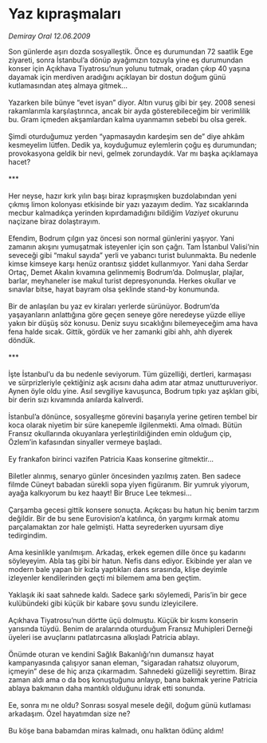 # Yaz kıpraşmaları

*Demiray Oral 12.06.2009*

<div class="taraf_structure_2col_1zq">
<div class="margen_n">



 <p>Son günlerde aşırı dozda sosyalleştik. Önce eş durumundan 72 saatlik Ege ziyareti, sonra İstanbul’a dönüp ayağımızın tozuyla yine eş durumundan konser için Açıkhava Tiyatrosu’nun yolunu tutmak, oradan çıkıp 40 yaşına dayamak için merdiven aradığını açıklayan bir dostun doğum günü kutlamasından ateş almaya gitmek... <br/><br/>Yazarken bile bünye “evet isyan” diyor. Altın vuruş gibi bir şey. 2008 senesi rakamlarımla karşılaştırınca, ancak bir ayda gösterebileceğim bir verimlilik bu. Gram içmeden akşamlardan kalma uyanmamın sebebi bu olsa gerek. <br/><br/>Şimdi oturduğumuz yerden “yapmasaydın kardeşim sen de” diye ahkâm kesmeyelim lütfen. Dedik ya, koyduğumuz eylemlerin çoğu eş durumundan; provokasyona geldik bir nevi, gelmek zorundaydık. Var mı başka açıklamaya hacet? <br/><br/>*** <br/><br/>Her neyse, hazır kırk yılın başı biraz kıpraşmışken buzdolabından yeni çıkmış limon kolonyası etkisinde bir yazı yazayım dedim. Yaz sıcaklarında mecbur kalmadıkça yerinden kıpırdamadığını bildiğim <i>Vaziyet</i> okurunu naçizane biraz dolaştırayım. <br/><br/>Efendim, Bodrum çılgın yaz öncesi son normal günlerini yaşıyor. Yani zamanın akışını yumuşatmak isteyenler için son çağrı. Tam İstanbul Valisi’nin seveceği gibi “makul sayıda” yerli ve yabancı turist bulunmakta. Bu nedenle kimse kimseye karşı henüz orantısız şiddet kullanmıyor. Yani daha Serdar Ortaç, Demet Akalın kıvamına gelinmemiş Bodrum’da. Dolmuşlar, plajlar, barlar, meyhaneler ise makul turist depresyonunda. Herkes okullar ve sınavlar bitse, hayat bayram olsa şeklinde stand-by konumunda. <br/><br/>Bir de anlaşılan bu yaz ev kiraları yerlerde sürünüyor. Bodrum’da yaşayanların anlattığına göre geçen seneye göre neredeyse yüzde elliye yakın bir düşüş söz konusu. Deniz suyu sıcaklığını bilemeyeceğim ama hava fena halde sıcak. Gittik, gördük ve her zamanki gibi ahh, ahh diyerek döndük. <br/><br/>*** <br/><br/>İşte İstanbul’u da bu nedenle seviyorum. Tüm güzelliği, dertleri, karmaşası ve sürprizleriyle çektiğiniz aşk acısını daha adım atar atmaz unutturuveriyor. Aynen öyle oldu yine. Asıl sevgiliye kavuşunca, Bodrum tıpkı yaz aşkları gibi, bir derin sızı kıvamında anılarda kalıverdi. <br/><br/>İstanbul’a dönünce, sosyalleşme görevini başarıyla yerine getiren tembel bir koca olarak niyetim bir süre kanepemle ilgilenmekti. Ama olmadı. Bütün Fransız okullarında okuyanlara yerleştirildiğinden emin olduğum çip, Özlem’in kafasından sinyaller vermeye başladı. <br/><br/>Ey frankafon birinci vazifen Patricia Kaas konserine gitmektir... <br/><br/>Biletler alınmış, senaryo günler öncesinden yazılmış zaten. Ben sadece filmde Cüneyt babadan sürekli sopa yiyen figüranım. Bir yumruk yiyorum, ayağa kalkıyorum bu kez haayt! Bir Bruce Lee tekmesi... <br/><br/>Çarşamba gecesi gittik konsere sonuçta. Açıkçası bu hatun hiç benim tarzım değildir. Bir de bu sene Eurovision’a katılınca, ön yargımı kırmak atomu parçalamaktan zor hale gelmişti. Hatta seyrederken uyursam diye tedirgindim. <br/><br/>Ama kesinlikle yanılmışım. Arkadaş, erkek egemen dille önce şu kadarını söyleyeyim. Abla taş gibi bir hatun. Nefis dans ediyor. Ekibinde yer alan ve modern bale yapan bir kızla yaptıkları dans sırasında, klişe deyimle izleyenler kendilerinden geçti mi bilemem ama ben geçtim. <br/><br/>Yaklaşık iki saat sahnede kaldı. Sadece şarkı söylemedi, Paris’in bir gece kulübündeki gibi küçük bir kabare şovu sundu izleyicilere. <br/><br/>Açıkhava Tiyatrosu’nun dörtte üçü dolmuştu. Küçük bir kısmı konserin yarısında tüydü. Benim de aralarında oturduğum Fransız Muhipleri Derneği üyeleri ise avuçlarını patlatırcasına alkışladı Patricia ablayı. <br/><br/>Önümde oturan ve kendini Sağlık Bakanlığı’nın dumansız hayat kampanyasında çalışıyor sanan eleman, “sigaradan rahatsız oluyorum, içmeyin” dese de hiç arıza çıkarmadım. Sahnedeki güzelliği seyrettim. Biraz zaman aldı ama o da boş konuştuğunu anlayıp, bana bakmak yerine Patricia ablaya bakmanın daha mantıklı olduğunu idrak etti sonunda.<br/><br/>Ee, sonra mı ne oldu? Sonrası sosyal mesele değil, doğum günü kutlaması arkadaşım. Özel hayatımdan size ne? <br/><br/>Bu köşe bana babamdan miras kalmadı, onu halktan ödünç aldım!</p>
<br/>
<br/>
<br/>



<br/>


<div id="taraf_not">
</div>

</div>


</div>
